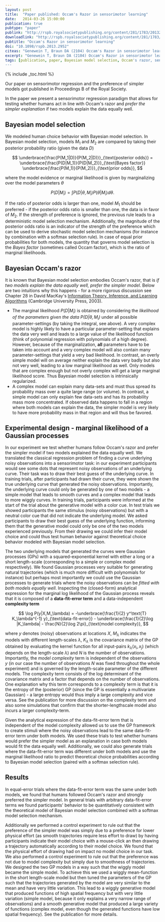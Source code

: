 ```yaml
---
layout: post
title:  "Paper published: Occam's Razor in sensorimotor learning"
date:   2014-03-26 15:00:00
publication: true
pubtype: "paper"
publink: "http://rspb.royalsocietypublishing.org/content/281/1783/20132952"
downloadlink: "http://rspb.royalsocietypublishing.org/content/281/1783/20132952.full-text.pdf"
pubtitle: "Occam's Razor in sensorimotor learning"
doi: "10.1098/rspb.2013.2952"
citeas: "Genewein T, Braun DA (2104) Occam's Razor in sensorimotor learning. Proceedings of the Royal Societey B 281:20132952. DOI: 10.1098/rspb.2013.2952"
excerpt: "Genewein T, Braun DA (2104) Occam's Razor in sensorimotor learning."
tags: [publication, paper, Bayesian model selection, Occam's razor, sensorimotor regression, virtual reality experiment]
---
```

{% include _toc.html %}

Our paper on sensorimotor regression and the preference of simpler models got published in Proceedings B of the Royal Society.

In the paper we present a sensorimotor regression paradigm that allows for testing whether humans act in line with Occam's razor and *prefer the simpler explanation* if two models explain the data equally well.

## Bayesian model selection
We modeled human choice behavior with Bayesian model selection. In Bayesian model selection, models $M_1$ and $M_2$ are compared by taking their posterior probability ratio (given the data $D$)

$$
\underbrace{\frac{P(M_1|D)}{P(M_2|D)}}_{\text{posterior odds}} = \underbrace{\frac{P(D|M_1)}{P(D|M_2)}}_{\text{Bayes factor}} \underbrace{\frac{P(M_1)}{P(M_2)}}_{\text{prior odds}},
$$

where the model evidence or marginal likelihood is given by marginalizing over the model parameters $\theta$

$$
P(D|M_i)=\int P(D|\theta,M_i)P(\theta|M_i) d\theta.
$$

If the ratio of posterior odds is larger than one, model $M_1$ should be preferred - if the posterior odds ratio is smaller than one, the data is in favor of $M_2$.  If the strength of preference is ignored, the previous rule leads to a deterministic model selection mechanism. Additionally, the magnitude of the posterior odds ratio is an indicator of the strength of the preference which can be used to derive stochastic model selection mechanisms (for instance by combination with a softmax selection rule). In case of equal prior probabilities for both models, the quantity that governs model selection is the *Bayes factor* (sometimes called Occam factor), which is the ratio of marginal likelihoods.

## Bayesian Occam's razor
It is known that Bayesian model selection embodies Occam's razor, that is *if two models explain the data equally well, prefer the simpler model*. Below are two intuitions why this happens - for a more rigorous discussion see Chapter 28 in David MacKay's [Information Theory, Inference, and Learning Algorithms](http://www.inference.phy.cam.ac.uk/itila/book.html) (Cambridge University Press, 2003).

 * The marginal likelihood $P(D\vert M_i)$ is obtained by considering the *likelihood of the parameters given the data $P(D\vert \theta,M_i)$* under all possible parameter-settings (by taking the integral, see above). A very complex model is highly likely to have a particular parameter-setting that explains the data very well and leads to a large value of the likelihood function (think of polynomial regression with polynomials of a high degree). However, because of the marginalization, **all** parameters have to be taken into account and a very complex model will also contain many parameter-settings that yield a very bad likelihood. In contrast, an overly simple model will on average neither explain the data very badly but also not very well, leading to a low marginal likelihood as well. Only models that are complex enough but not overly complex will get a large marginal likelihood score. Thus Bayesian model selection is intrinsically regularized.
 * A complex model can explain many data-sets and must thus spread its probability mass over a quite large range (or volume). In contrast, a simple model can only explain few data-sets and has its probability mass more concentrated. If observed data happens to fall in a region where both models can explain the data, the simpler model is very likely to have more probability mass in that region and will thus be favored.

## Experimental design - marginal likelihood of a Gaussian processes
In our experiment we test whether humans follow Occam's razor and prefer the simpler model if two models explained the data equally well. We translated the classical regression problem of finding a curve underlying noisy observations into a sensorimotor task: in our experiment participants would see some dots that represent noisy observations of an underlying curve. Their task was to draw their best guess of the underlying curve. In training trials, after participants had drawn their curve, they were shown the true underlying curve that generated the noisy observations. Importantly, the underlying curve could only be generated by one of two models - a simple model that leads to smooth curves and a complex model that leads to more wiggly curves. In training trials, participants were informed at the start of the trial about the generative model with a color cue. In test trials we showed participants the same stimulus (noisy observations) but with a neutral color cue that did not indicate the underlying model. We asked participants to draw their best guess of the underlying function, informing them that the generative model could only be one of the two models experienced previously. From their drawing we could infer their model choice and could thus test human behavior against theoretical choice behavior modeled with Bayesian model selection.

The two underlying models that generated the curves were Gaussian processes (GPs) with a squared-exponential kernel with either a long or a short length-scale (corresponding to a simple or complex model respectively). We found Gaussian processes very suitable for generating natural trajectories (which is much more difficult with polynomials for instance) but perhaps most importantly we could use the Gaussian processes to generate trials where the noisy observations can be *fitted with both models equally well*. Inspecting the (closed-form) analytical expression for the marginal log likelihood of the Gaussian process reveals that it is composed of a **data-fit-error term** and a data-independent **complexity term**

$$
\log P(y|X,M_\lambda) = -\underbrace{\frac{1}{2} y^\text{T} K_\lambda^{-1} y}_{\text{data-fit-error}} - \underbrace{\frac{1}{2}\log |K_\lambda| - \frac{N}{2}\log 2\pi}_{\text{model complexity}},
$$

where $y$ denotes (noisy) observations at locations $X$, $M_{\lambda}$ indicates the models with different length-scales $\lambda$, $K_{\lambda}$ is the covariance matrix of the GP obtained by evaluating the kernel function for all input-pairs $k_{\lambda}(x_i, x_j)$ (which depends on the length-scale $\lambda$) and $N$ is the number of observations.  
Importantly, the *model complexity* term is independent of the observations $y$ (in our case the number of observations $N$ was fixed throughout the whole experiment) and is governed by the length-scale parameter of the different models. The complexity term consists of the log determinant of the covariance matrix and a factor that depends on the number of observations. One explanation why this term corresponds to a complexity term is that it is the entropy of the (posterior) GP (since the GP is essentially a multivariate Gaussian) - a large entropy would thus imply a large complexity and vice versa. See the publication for more discussion on the complexity term and also some simulations that confirm that the shorter-lengthscale model also incurs a larger complexity-term.

Given the analytical expression of the data-fit-error term that is independent of the model complexity allowed us to use the GP framework to create stimuli where the noisy observations lead to the same data-fit-error term under both models. We used these trials to test whether humans would prefer the simpler model as an explanation in case both models would fit the data equally well. Additionally, we could also generate trials where the data-fit-error term was different under both models and use the marginal likelihood ratio to predict theoretical choice probabilities according to Bayesian model selection (paired with a softmax selection rule).



## Results
In equal-error trials where the data-fit-error term was the same under both models, we found that humans followed Occam's razor and strongly preferred the simpler model. In general trials with arbitrary data-fit-error terms we found participants' behavior to be quantitatively consistent with the theoretical model of Bayesian model selection combined with a softmax model selection mechanism.

Additionally we performed a control experiment to rule out that the preference of the simpler model was simply due to a preference for lower physical effort (as smooth trajectories require less effort to draw) by having participants indicate their model choice with a mouse-click an then drawing a trajectory automatically according to their model choice. We found that the physical effort of drawing had on impact no model choice in our task.  
We also performed a control experiment to rule out that the preference was not due to model complexity but simply due to smoothness of trajectories. We designed the two GP models in a way such that the wiggly model became the simple model. To achieve this we used a wiggly mean-function in the short length-scale model but then tuned the parameters of the GP such that the trajectories generated by the model are very similar to the mean and have very little variation. This lead to a  wiggly generative model that produced functions of high spatial frequency but with very little variation (simple model, because it only explains a very narrow range of observations) and a smooth generative model that produced a large variety of functions (complex model, even though the generated functions have low spatial frequency). See the publication for more details.
